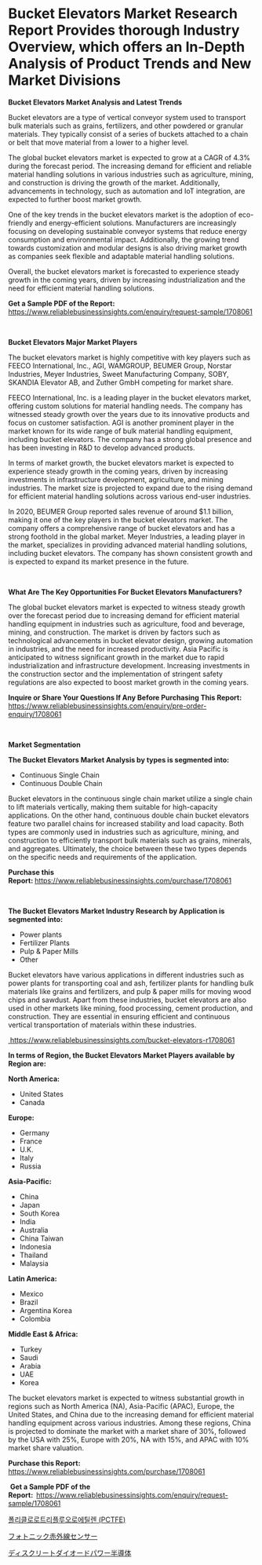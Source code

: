 <p><h1>Bucket Elevators Market Research Report Provides thorough Industry Overview, which offers an In-Depth Analysis of Product Trends and New Market Divisions</h1></p><p><strong>Bucket Elevators Market Analysis and Latest Trends</strong></p>
<p><p>Bucket elevators are a type of vertical conveyor system used to transport bulk materials such as grains, fertilizers, and other powdered or granular materials. They typically consist of a series of buckets attached to a chain or belt that move material from a lower to a higher level.</p><p>The global bucket elevators market is expected to grow at a CAGR of 4.3% during the forecast period. The increasing demand for efficient and reliable material handling solutions in various industries such as agriculture, mining, and construction is driving the growth of the market. Additionally, advancements in technology, such as automation and IoT integration, are expected to further boost market growth.</p><p>One of the key trends in the bucket elevators market is the adoption of eco-friendly and energy-efficient solutions. Manufacturers are increasingly focusing on developing sustainable conveyor systems that reduce energy consumption and environmental impact. Additionally, the growing trend towards customization and modular designs is also driving market growth as companies seek flexible and adaptable material handling solutions.</p><p>Overall, the bucket elevators market is forecasted to experience steady growth in the coming years, driven by increasing industrialization and the need for efficient material handling solutions.</p></p>
<p><strong>Get a Sample PDF of the Report:&nbsp;</strong> <a href="https://www.reliablebusinessinsights.com/enquiry/request-sample/1708061">https://www.reliablebusinessinsights.com/enquiry/request-sample/1708061</a></p>
<p>&nbsp;</p>
<p><strong>Bucket Elevators Major Market Players</strong></p>
<p><p>The bucket elevators market is highly competitive with key players such as FEECO International, Inc., AGI, WAMGROUP, BEUMER Group, Norstar Industries, Meyer Industries, Sweet Manufacturing Company, SOBY, SKANDIA Elevator AB, and Zuther GmbH competing for market share. </p><p>FEECO International, Inc. is a leading player in the bucket elevators market, offering custom solutions for material handling needs. The company has witnessed steady growth over the years due to its innovative products and focus on customer satisfaction. AGI is another prominent player in the market known for its wide range of bulk material handling equipment, including bucket elevators. The company has a strong global presence and has been investing in R&D to develop advanced products.</p><p>In terms of market growth, the bucket elevators market is expected to experience steady growth in the coming years, driven by increasing investments in infrastructure development, agriculture, and mining industries. The market size is projected to expand due to the rising demand for efficient material handling solutions across various end-user industries.</p><p>In 2020, BEUMER Group reported sales revenue of around $1.1 billion, making it one of the key players in the bucket elevators market. The company offers a comprehensive range of bucket elevators and has a strong foothold in the global market. Meyer Industries, a leading player in the market, specializes in providing advanced material handling solutions, including bucket elevators. The company has shown consistent growth and is expected to expand its market presence in the future.</p></p>
<p>&nbsp;</p>
<p><strong>What Are The Key Opportunities For Bucket Elevators Manufacturers?</strong></p>
<p><p>The global bucket elevators market is expected to witness steady growth over the forecast period due to increasing demand for efficient material handling equipment in industries such as agriculture, food and beverage, mining, and construction. The market is driven by factors such as technological advancements in bucket elevator design, growing automation in industries, and the need for increased productivity. Asia Pacific is anticipated to witness significant growth in the market due to rapid industrialization and infrastructure development. Increasing investments in the construction sector and the implementation of stringent safety regulations are also expected to boost market growth in the coming years.</p></p>
<p><strong>Inquire or Share Your Questions If Any Before Purchasing This Report:</strong> <a href="https://www.reliablebusinessinsights.com/enquiry/pre-order-enquiry/1708061">https://www.reliablebusinessinsights.com/enquiry/pre-order-enquiry/1708061</a></p>
<p>&nbsp;</p>
<p><strong>Market Segmentation</strong></p>
<p><strong>The Bucket Elevators Market Analysis by types is segmented into:</strong></p>
<p><ul><li>Continuous Single Chain</li><li>Continuous Double Chain</li></ul></p>
<p><p>Bucket elevators in the continuous single chain market utilize a single chain to lift materials vertically, making them suitable for high-capacity applications. On the other hand, continuous double chain bucket elevators feature two parallel chains for increased stability and load capacity. Both types are commonly used in industries such as agriculture, mining, and construction to efficiently transport bulk materials such as grains, minerals, and aggregates. Ultimately, the choice between these two types depends on the specific needs and requirements of the application.</p></p>
<p><strong>Purchase this Report:&nbsp;</strong><a href="https://www.reliablebusinessinsights.com/purchase/1708061">https://www.reliablebusinessinsights.com/purchase/1708061</a></p>
<p>&nbsp;</p>
<p><strong>The Bucket Elevators Market Industry Research by Application is segmented into:</strong></p>
<p><ul><li>Power plants</li><li>Fertilizer Plants</li><li>Pulp & Paper Mills</li><li>Other</li></ul></p>
<p><p>Bucket elevators have various applications in different industries such as power plants for transporting coal and ash, fertilizer plants for handling bulk materials like grains and fertilizers, and pulp & paper mills for moving wood chips and sawdust. Apart from these industries, bucket elevators are also used in other markets like mining, food processing, cement production, and construction. They are essential in ensuring efficient and continuous vertical transportation of materials within these industries.</p></p>
<p><a href="https://www.reliablebusinessinsights.com/bucket-elevators-r1708061">&nbsp;https://www.reliablebusinessinsights.com/bucket-elevators-r1708061</a></p>
<p><strong>In terms of Region, the Bucket Elevators Market Players available by Region are:</strong></p>
<p>
    <p> <strong> North America: </strong>
        <ul>
            <li>United States</li>
            <li>Canada</li>
        </ul>
        </p> 
    <p> <strong> Europe: </strong>
        <ul>
            <li>Germany</li>
            <li>France</li>
            <li>U.K.</li>
            <li>Italy</li>
            <li>Russia</li>
        </ul>
        </p> 
    <p> <strong> Asia-Pacific: </strong>
        <ul>
            <li>China</li>
            <li>Japan</li>
            <li>South Korea</li>
            <li>India</li>
            <li>Australia</li>
            <li>China Taiwan</li>
            <li>Indonesia</li>
            <li>Thailand</li>
            <li>Malaysia</li>
        </ul>
        </p> 
    <p> <strong> Latin America: </strong>
        <ul>
            <li>Mexico</li>
            <li>Brazil</li>
            <li>Argentina Korea</li>
            <li>Colombia</li>
        </ul>
        </p> 
    <p> <strong> Middle East & Africa: </strong>
        <ul>
            <li>Turkey</li>
            <li>Saudi</li>
            <li>Arabia</li>
            <li>UAE</li>
            <li>Korea</li>
        </ul>
    </p>
    </p>
<p><p>The bucket elevators market is expected to witness substantial growth in regions such as North America (NA), Asia-Pacific (APAC), Europe, the United States, and China due to the increasing demand for efficient material handling equipment across various industries. Among these regions, China is projected to dominate the market with a market share of 30%, followed by the USA with 25%, Europe with 20%, NA with 15%, and APAC with 10% market share valuation.</p></p>
<p><strong>Purchase this Report: </strong><a href="https://www.reliablebusinessinsights.com/purchase/1708061">https://www.reliablebusinessinsights.com/purchase/1708061</a></p>
<p>&nbsp;<strong>Get a Sample PDF of the Report:&nbsp;&nbsp;</strong><a href="https://www.reliablebusinessinsights.com/enquiry/request-sample/1708061">https://www.reliablebusinessinsights.com/enquiry/request-sample/1708061</a></p>
<p><strong></strong></p>
<p><p><a href="https://github.com/DavidCarter19662022/Market-Research-Report-List-1/blob/main/265081397080.md">폴리클로로트리플루오로에틸렌 (PCTFE)</a></p><p><a href="https://github.com/deonnorth8/Market-Research-Report-List-1/blob/main/9688435111467.md">フォトニック赤外線センサー</a></p><p><a href="https://github.com/Sophiaard2003/Market-Research-Report-List-1/blob/main/4769400111460.md">ディスクリートダイオードパワー半導体</a></p></p>